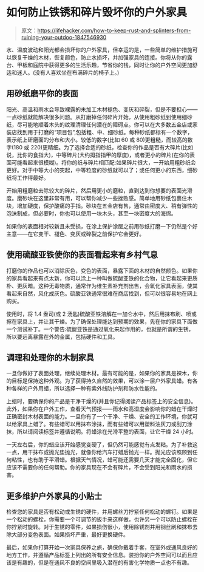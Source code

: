 # 如何防止铁锈和碎片毁坏你的户外家具

> 原文：<https://lifehacker.com/how-to-keep-rust-and-splinters-from-ruining-your-outdoo-1847546930>

水、温度波动和阳光都会损坏你的户外家具，但幸运的是，一些简单的维护措施可以恢复干燥的木材，恢复颜色，防止水损坏，并加强家具的连接。你将从你的露台、甲板和庭院中获得更多的生活乐趣，节省你的钱，同时让你的户外空间更加舒适和迷人。(没有人喜欢坐在布满碎片的椅子上。)



## 用砂纸磨平你的表面

阳光、高温和雨水会导致裸露的未加工木材褪色、变灰和碎裂，但是不要担心——一点砂纸就能解决很多问题。从打磨掉任何碎片开始，从使用粗砂纸到使用细砂纸，尽可能地顺着木头的纹理清理任何潜在的障碍点。你可以在大多数五金店或家装店找到用于打磨的“项目包”,包括粗、中、细砂纸。每种砂纸都标有一个数字，表示纸上研磨面的分布和大小。较低的数字(比如 60 或 80)更粗糙，而较高的数字(180 或 220)更精细。为了选择合适的砂纸，检查你的作品是否有大碎片(比如说，比你的食指大)，中等碎片(大约拇指指甲的厚度)，或者更小的碎片(在你的表面可能看起来很模糊)。将你的纸与碎片相匹配:如果碎片很大，一开始用粗砂纸会更好。对于中等大小的突起，中等粒度的砂纸就可以了；或任何更小的东西，细砂纸将工作得最好。

开始用粗磨粒去除较大的碎片，然后用更小的磨粒，直到达到你想要的表面光滑度。磨砂块在这里非常有用，可以帮你减少一些挫败感。简单地用砂纸包裹住木块，增加硬度，保护酸痛的手指。砂块在五金店有售，通常由密度大、稍有弹性的泡沫制成，但必要时，你也可以使用一块木头，甚至一块密度大的海绵。

如果你的表面相对较新且未受损，在涂上保护涂层之前用砂纸打磨一下仍然是个好主意——在它变干、褪色、变灰或碎裂之前保护它会更好。

## 使用硫酸亚铁使你的表面看起来有乡村气息

打磨你的作品也可以消除灰色，变色的表面，暴露下面的木材的自然颜色。如果你的家具看起来有点太新，你可以涂上一种叫做硫酸亚铁的化合物，让它看起来更质朴、更灰暗。这种无毒物质，通常作为维生素补充剂出售，会氧化家具表面，使其看起来自然，风化成灰色。硫酸亚铁通常很难在商店找到，但可以很容易地在网上购买。

使用时，将 1.4 盎司(或 2 汤匙)硫酸亚铁溶解在一加仑水中，然后用抹布刷、喷或擦在家具上，并让其干燥。为了确保处理能达到预期的效果，先在你的家具下面做一个测试补丁。一个警告:硫酸亚铁是通过氧化来起作用的，也就是所谓的生锈，所以要远离暴露在外的金属，包括硬件和工具。

## 调理和处理你的木制家具

一旦你做好了表面处理，继续处理木材。最有可能的是，如果你的家具是裸木，你的目标是保持这种外观。为了获得持久自然的效果，可以涂一层户外家具蜡。有各种各样的户外用蜡，所以选择一种有紫外线防护剂和防水性能的。

上蜡时，要确保你的产品是干净干燥的(并且你记得阅读产品标签上的安全信息)。此外，如果你在户外工作，查看天气预报——雨水和高湿度会影响你的蜡在干燥时正确密封木材表面的能力。一旦你有了一个干净、干燥、安全的工作环境，你就可以给家具上蜡了。有些蜡可以用抹布涂抹，而有些蜡可以用塑料油灰刀或刮刀涂抹，所以请阅读标签并遵循说明。将蜡涂在光滑平整的表面，让它干燥 24 小时。

一天左右后，你的蜡应该开始感觉变硬了，但仍然可能感觉有点发粘。为了补救这一点，用干抹布或抛光垫抛光，就像你给汽车打蜡后抛光一样。抛光应该照顾到任何粘性，也有助于平滑蜡。根据天气情况，蜡可能还需要几天才能完全固化，但它应该不需要你的任何帮助。你的家具现在不会有碎片，不会受到阳光和雨水的损害。

## 更多维护户外家具的小贴士

检查您的家具是否有松动或生锈的硬件，并用螺丝刀拧紧任何松动的螺钉。如果是一个松动的螺栓，你需要一个可调节的扳手来这样做，也许另一个可以防止螺栓在你拧紧时旋转。对于生锈的零件，如果损伤很小，使用除锈剂并用钢丝刷和抹布去除大部分变色表面。如果损坏严重，最好更换硬件。

最后，如果你打算开始一次家具保养之旅，确保你戴着手套，在室外或通风良好的地方工作，并遵循产品标签上列出的所有安全信息。装扮你的户外空间可以而且应该是有趣的，但是在通风不良的空间里吸入潜在的有害化学物质一点也不有趣。